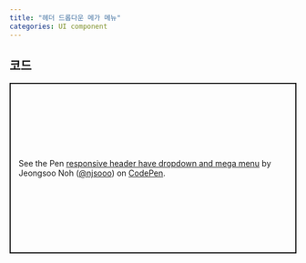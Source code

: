 ```yaml
---
title: "헤더 드롭다운 메가 메뉴"
categories: UI component
---
```


## 코드

<p class="codepen" data-height="300" data-default-tab="html,result" data-slug-hash="abRpPJx" data-user="njsooo" style="height: 300px; box-sizing: border-box; display: flex; align-items: center; justify-content: center; border: 2px solid; margin: 1em 0; padding: 1em;">
  <span>See the Pen <a href="https://codepen.io/njsooo/pen/abRpPJx">
  responsive header have dropdown and mega menu</a> by Jeongsoo Noh (<a href="https://codepen.io/njsooo">@njsooo</a>)
  on <a href="https://codepen.io">CodePen</a>.</span>
</p>
<script async src="https://cpwebassets.codepen.io/assets/embed/ei.js"></script>